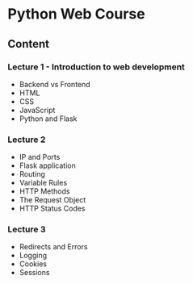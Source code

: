 # Python Web Course

## Content

### Lecture 1 - Introduction to web development

* Backend vs Frontend
* HTML
* CSS
* JavaScript
* Python and Flask

### Lecture 2

* IP and Ports
* Flask application
* Routing
* Variable Rules
* HTTP Methods
* The Request Object
* HTTP Status Codes

### Lecture 3

* Redirects and Errors
* Logging
* Cookies
* Sessions
